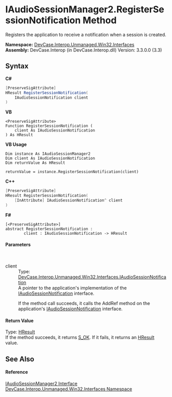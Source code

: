 # IAudioSessionManager2.RegisterSessionNotification Method 
 

Registers the application to receive a notification when a session is created.

**Namespace:**&nbsp;<a href="N_DevCase_Interop_Unmanaged_Win32_Interfaces">DevCase.Interop.Unmanaged.Win32.Interfaces</a><br />**Assembly:**&nbsp;DevCase.Interop (in DevCase.Interop.dll) Version: 3.3.0.0 (3.3)

## Syntax

**C#**<br />
``` C#
[PreserveSigAttribute]
HResult RegisterSessionNotification(
	IAudioSessionNotification client
)
```

**VB**<br />
``` VB
<PreserveSigAttribute>
Function RegisterSessionNotification ( 
	client As IAudioSessionNotification
) As HResult
```

**VB Usage**<br />
``` VB Usage
Dim instance As IAudioSessionManager2
Dim client As IAudioSessionNotification
Dim returnValue As HResult

returnValue = instance.RegisterSessionNotification(client)
```

**C++**<br />
``` C++
[PreserveSigAttribute]
HResult RegisterSessionNotification(
	[InAttribute] IAudioSessionNotification^ client
)
```

**F#**<br />
``` F#
[<PreserveSigAttribute>]
abstract RegisterSessionNotification : 
        client : IAudioSessionNotification -> HResult 

```


#### Parameters
&nbsp;<dl><dt>client</dt><dd>Type: <a href="T_DevCase_Interop_Unmanaged_Win32_Interfaces_IAudioSessionNotification">DevCase.Interop.Unmanaged.Win32.Interfaces.IAudioSessionNotification</a><br />A pointer to the application's implementation of the <a href="T_DevCase_Interop_Unmanaged_Win32_Interfaces_IAudioSessionNotification">IAudioSessionNotification</a> interface. 

 If the method call succeeds, it calls the AddRef method on the application's <a href="T_DevCase_Interop_Unmanaged_Win32_Interfaces_IAudioSessionNotification">IAudioSessionNotification</a> interface.</dd></dl>

#### Return Value
Type: <a href="T_DevCase_Interop_Unmanaged_Win32_Enums_HResult">HResult</a><br />If the method succeeds, it returns <a href="T_DevCase_Interop_Unmanaged_Win32_Enums_HResult">S_OK</a>. If it fails, it returns an <a href="T_DevCase_Interop_Unmanaged_Win32_Enums_HResult">HResult</a> value.

## See Also


#### Reference
<a href="T_DevCase_Interop_Unmanaged_Win32_Interfaces_IAudioSessionManager2">IAudioSessionManager2 Interface</a><br /><a href="N_DevCase_Interop_Unmanaged_Win32_Interfaces">DevCase.Interop.Unmanaged.Win32.Interfaces Namespace</a><br />